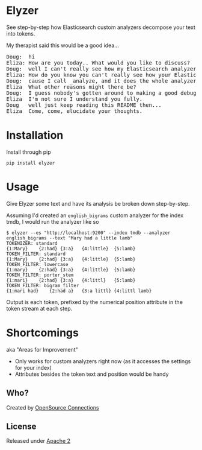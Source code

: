 # Elyzer

See step-by-step how Elasticsearch custom analyzers decompose your text into tokens.

My therapist said this would be a good idea...

<pre>
Doug:  hi
Eliza: How are you today.. What would you like to discuss?
Doug:  well I can't really see how my Elasticsearch analyzers work, on the inside
Eliza: How do you know you can't really see how your Elasticsearch analyzers work, on the inside?
Doug:  cause I call _analyze, and it does the whole analyzer or just one step
Eliza  What other reasons might there be?
Doug:  I guess nobody's gotten around to making a good debugger
Eliza  I'm not sure I understand you fully.
Doug   well just keep reading this README then...
Eliza  Come, come, elucidate your thoughts.
</pre>

# Installation

Install through pip

    pip install elyzer

# Usage

Give Elyzer some text and have its analysis be broken down step-by-step. 

Assuming I'd created an `english_bigrams` custom analyzer for the index tmdb, I would run the analyzer like so

```
$ elyzer --es "http://localhost:9200" --index tmdb --analyzer english_bigrams --text "Mary had a little lamb"
TOKENIZER: standard
{1:Mary}    {2:had} {3:a}   {4:little}  {5:lamb}    
TOKEN_FILTER: standard
{1:Mary}    {2:had} {3:a}   {4:little}  {5:lamb}    
TOKEN_FILTER: lowercase
{1:mary}    {2:had} {3:a}   {4:little}  {5:lamb}    
TOKEN_FILTER: porter_stem
{1:mari}    {2:had} {3:a}   {4:littl}   {5:lamb}    
TOKEN_FILTER: bigram_filter
{1:mari had}    {2:had a}   {3:a littl} {4:littl lamb}  
```

Output is each token, prefixed by the numerical position attribute in the token stream at each step.


# Shortcomings

aka "Areas for Improvement"
- Only works for custom analyzers right now (as it accesses the settings for your index)
- Attributes besides the token text and position would be handy 

## Who?

Created by [OpenSource Connections](http://opensourceconnections.com)

## License

Released under [Apache 2](LICENSE.txt)

